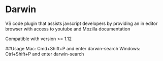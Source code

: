 # Darwin 

VS code plugin that assists javscript developers by providing an in editor browser with access to youtube and Mozilla documentation

Compatible with version >= 1.12

##Usage
Mac: Cmd+Shift+P and enter darwin-search
Windows: Ctrl+Shift+P and enter darwin-search
